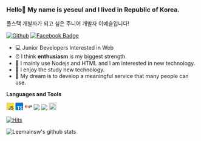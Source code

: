 ### Hello👋 My name is yeseul and I lived in Republic of Korea.<br/>
풀스택 개발자가 되고 싶은 주니어 개발자 이예슬입니다!

[![Github](http://img.shields.io/badge/-Tech%20blog-000000?style=flat-square&logo=github&link=https://alstn2468.github.io/)](https://github.com/Leemainsw) [![Facebook Badge](https://img.shields.io/badge/Facebook-1877f2?style=flat-square&logo=facebook&logoColor=white&link=https://www.facebook.com/alstn2468)](https://www.facebook.com/profile.php?id=100012066763447)

- 💻 Junior Developers Interested in Web 
- ⏰ I think **enthusiasm** is my biggest strength.
- 📝 I mainly use Nodejs and HTML and I am interested in new technology.
- 🙌 I enjoy the study new technology.
- 🌈 My dream is to develop a meaningful service that many people can use.

**Languages and Tools**  

<code><img height="20" src="https://raw.githubusercontent.com/github/explore/80688e429a7d4ef2fca1e82350fe8e3517d3494d/topics/javascript/javascript.png"></code>
<code><img height="20" src="https://raw.githubusercontent.com/github/explore/80688e429a7d4ef2fca1e82350fe8e3517d3494d/topics/typescript/typescript.png"></code>
<code><img height="20" src="https://raw.githubusercontent.com/github/explore/80688e429a7d4ef2fca1e82350fe8e3517d3494d/topics/git/git.png"></code>
<code><img height="20" src="https://img1.daumcdn.net/thumb/R800x0/?scode=mtistory2&fname=https%3A%2F%2Fblog.kakaocdn.net%2Fdn%2FDGM2Y%2FbtqwIi3c40a%2FtbVlnqOBH5ovawaVBCmEF0%2Fimg.png"></code>
<code><img height="20" src="https://miro.medium.com/max/750/1*xLKFtlXiTPif_hTAIlXRjw.jpeg"></code>
<code><img height="20" width="20" src="https://banner2.cleanpng.com/20180718/cbh/kisspng-vue-js-javascript-library-angularjs-react-vue-js-5b4ebe1bc45884.1915769815318871318042.jpg"></code>


[![Hits](https://hits.seeyoufarm.com/api/count/incr/badge.svg?url=https%3A%2F%2Fgithub.com%2FLeemainsw)](https://hits.seeyoufarm.com)

![Leemainsw's github stats](https://github-readme-stats.vercel.app/api?username=Leemainsw&show_icons=true)

